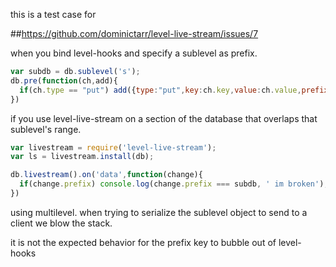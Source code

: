 


this is a test case for

##https://github.com/dominictarr/level-live-stream/issues/7


when you bind level-hooks and specify a sublevel as prefix.
```js
var subdb = db.sublevel('s');
db.pre(function(ch,add){
  if(ch.type == "put") add({type:"put",key:ch.key,value:ch.value,prefix:subdb});
})
```

if you use level-live-stream on a section of the database that overlaps that sublevel's range.
 
```js
var livestream = require('level-live-stream');
var ls = livestream.install(db);

db.livestream().on('data',function(change){
  if(change.prefix) console.log(change.prefix === subdb, ' im broken');
})

```

using multilevel.  when trying to serialize the sublevel object to send to a client we blow the stack.

it is not the expected behavior for the prefix key to bubble out of level-hooks



